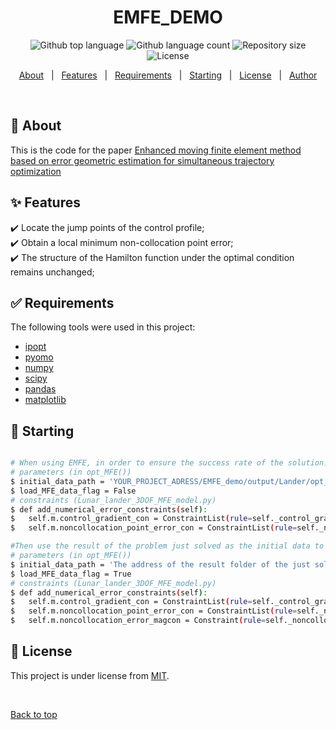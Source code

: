 [//]: # (<div align="center" id="top"> )

[//]: # (  <img src="./.github/app.gif" alt="EMFE_demo" />)

[//]: # ()
[//]: # (  &#xa0;)

[//]: # ()
[//]: # (  <!-- <a href="https://emfe_demo.netlify.app">Demo</a> -->)

[//]: # (</div>)

<h1 align="center">EMFE_DEMO</h1>

<p align="center">
  <img alt="Github top language" src="https://img.shields.io/github/languages/top/{{YOUR_GITHUB_USERNAME}}/emfe_demo?color=56BEB8">

  <img alt="Github language count" src="https://img.shields.io/github/languages/count/{{YOUR_GITHUB_USERNAME}}/emfe_demo?color=56BEB8">

  <img alt="Repository size" src="https://img.shields.io/github/repo-size/{{YOUR_GITHUB_USERNAME}}/emfe_demo?color=56BEB8">

  <img alt="License" src="https://img.shields.io/github/license/{{YOUR_GITHUB_USERNAME}}/emfe_demo?color=56BEB8">

  <!-- <img alt="Github issues" src="https://img.shields.io/github/issues/{{YOUR_GITHUB_USERNAME}}/emfe_demo?color=56BEB8" /> -->

  <!-- <img alt="Github forks" src="https://img.shields.io/github/forks/{{YOUR_GITHUB_USERNAME}}/emfe_demo?color=56BEB8" /> -->

  <!-- <img alt="Github stars" src="https://img.shields.io/github/stars/{{YOUR_GITHUB_USERNAME}}/emfe_demo?color=56BEB8" /> -->
</p>

<!-- Status -->

<!-- <h4 align="center"> 
	🚧  EMFE_demo 🚀 Under construction...  🚧
</h4> 

<hr> -->

<p align="center">
  <a href="#dart-about">About</a> &#xa0; | &#xa0; 
  <a href="#sparkles-features">Features</a> &#xa0; | &#xa0;
  <a href="#white_check_mark-requirements">Requirements</a> &#xa0; | &#xa0;
  <a href="#checkered_flag-starting">Starting</a> &#xa0; | &#xa0;
  <a href="#memo-license">License</a> &#xa0; | &#xa0;
  <a href="https://github.com/{{YOUR_GITHUB_USERNAME}}" target="_blank">Author</a>
</p>

<br>

## :dart: About ##

This is the code for the paper [Enhanced moving finite element method based on error geometric estimation for simultaneous trajectory optimization](https://doi.org/10.1016/j.automatica.2022.110711)

## :sparkles: Features ##

:heavy_check_mark: Locate the jump points of the control profile;\
:heavy_check_mark: Obtain a local minimum non-collocation point error;\
:heavy_check_mark: The structure of the Hamilton function under the optimal condition remains unchanged;

## :white_check_mark: Requirements ##

The following tools were used in this project:

- [ipopt](https://coin-or.github.io/Ipopt/)
- [pyomo](https://github.com/Pyomo/pyomo)
- [numpy](https://numpy.org/)
- [scipy](https://scipy.org/)
- [pandas](https://pandas.pydata.org/)
- [matplotlib](https://matplotlib.org/)

## :checkered_flag: Starting ##

```bash

# When using EMFE, in order to ensure the success rate of the solution，the problem with the following parameters and constraints is solved first.
# parameters (in opt_MFE())
$ initial_data_path = 'YOUR_PROJECT_ADRESS/EMFE_demo/output/Lander/opt_EMFE_2023_04_26_14_21_09' ## You can use the opt() function in main_lander.py to calculate the initial data for EMFE and there is already an initial value in the /output/lander folder now
$ load_MFE_data_flag = False
# constraints (Lunar_lander_3DOF_MFE_model.py)
$ def add_numerical_error_constraints(self):
$   self.m.control_gradient_con = ConstraintList(rule=self._control_gradient_con(self.m, self.ncp))
$   self.m.noncollocation_point_error_con = ConstraintList(rule=self._noncollocation_point_error_con(self.m, self.ncp))

#Then use the result of the problem just solved as the initial data to solve the complete EMFE problem
# parameters (in opt_MFE())
$ initial_data_path = 'The address of the result folder of the just solved problem' #'YOUR_PROJECT_ADRESS/EMFE_demo/output/Lander/opt_EMFE_2023_04_26_14_22_38_template'
$ load_MFE_data_flag = True
# constraints (Lunar_lander_3DOF_MFE_model.py)
$ def add_numerical_error_constraints(self):
$   self.m.control_gradient_con = ConstraintList(rule=self._control_gradient_con(self.m, self.ncp))
$   self.m.noncollocation_point_error_con = ConstraintList(rule=self._noncollocation_point_error_con(self.m, self.ncp))
$   self.m.noncollocation_error_magcon = Constraint(rule=self._noncollocation_error_magcon)


```

## :memo: License ##

This project is under license from [MIT](https://opensource.org/licenses/MIT).

&#xa0;

<a href="#top">Back to top</a>
